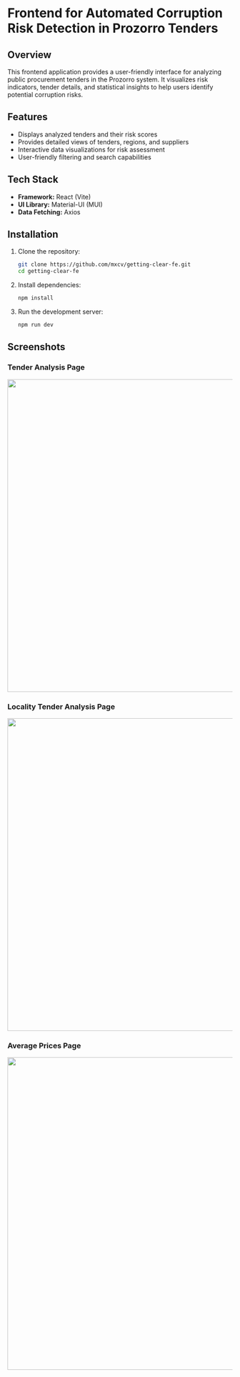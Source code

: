 # Frontend for Automated Corruption Risk Detection in Prozorro Tenders

## Overview
This frontend application provides a user-friendly interface for analyzing public procurement tenders in the Prozorro system. It visualizes risk indicators, tender details, and statistical insights to help users identify potential corruption risks.

## Features
- Displays analyzed tenders and their risk scores
- Provides detailed views of tenders, regions, and suppliers
- Interactive data visualizations for risk assessment
- User-friendly filtering and search capabilities

## Tech Stack
- **Framework:** React (Vite)
- **UI Library:** Material-UI (MUI)
- **Data Fetching:** Axios

## Installation
1. Clone the repository:
   ```bash
   git clone https://github.com/mxcv/getting-clear-fe.git
   cd getting-clear-fe
   ```
2. Install dependencies:
   ```bash
   npm install
   ```
4. Run the development server:
   ```bash
   npm run dev
   ```
## Screenshots
### Tender Analysis Page
<img src="https://i.imgur.com/zzRH5id.png" width="700">

### Locality Tender Analysis Page
<img src="https://i.imgur.com/HArk6Dm.png" width="700">

### Average Prices Page
<img src="https://i.imgur.com/PqkLfS4.png" width="700">
